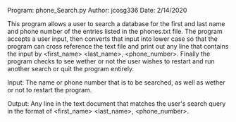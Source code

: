 Program: phone_Search.py
Author: jcosg336
Date: 2/14/2020

This program allows a user to search a database for the first and last name and
phone number of the entries listed in the phones.txt file. The program accepts a
user input, then converts that input into lower case so that the program can cross
reference the text file and print out any line that contains the input by <first_name>
<last_name>, <phone_number>. Finally the program checks to see wether or not the user
wishes to restart and run another search or quit the program entirely.

Input: The name or phone number that is to be searched, as well as wether or not to
restart the program.

Output: Any line in the text document that matches the user's search query in the format
of <first_name> <last_name>, <phone_number>.
